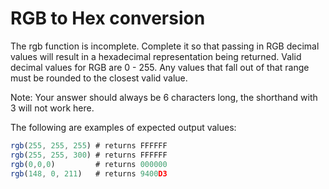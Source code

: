 # RGB to Hex conversion

The rgb function is incomplete. Complete it so that passing in RGB decimal values will result in a hexadecimal representation being returned. Valid decimal values for RGB are 0 - 255. Any values that fall out of that range must be rounded to the closest valid value.

Note: Your answer should always be 6 characters long, the shorthand with 3 will not work here.

The following are examples of expected output values:

```javascript
rgb(255, 255, 255) # returns FFFFFF
rgb(255, 255, 300) # returns FFFFFF
rgb(0,0,0)         # returns 000000
rgb(148, 0, 211)   # returns 9400D3
```